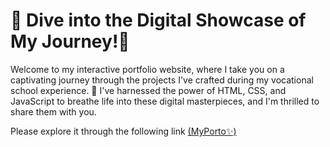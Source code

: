 # 🚀 Dive into the Digital Showcase of My Journey!🚀

Welcome to my interactive portfolio website, where I take you on a captivating journey through the projects I've crafted during my vocational school experience. 
🎨 I've harnessed the power of HTML, CSS, and JavaScript to breathe life into these digital masterpieces, and I'm thrilled to share them with you.

Please explore it through the following link [(MyPorto✨)](https://sarahsfrra.github.io/)
